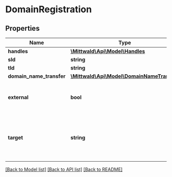 # DomainRegistration

## Properties
Name | Type | Description | Notes
------------ | ------------- | ------------- | -------------
**handles** | [**\Mittwald\Api\Model\Handles**](Handles.md) |  | [optional] 
**sld** | **string** |  | 
**tld** | **string** |  | 
**domain_name_transfer** | [**\Mittwald\Api\Model\DomainNameTransfer**](DomainNameTransfer.md) |  | [optional] 
**external** | **bool** | Gesetzt, wenn es sich um einen Virtual Host Eintrag handeln soll | [optional] 
**target** | **string** | Bei Virtual Host Einträgen kann direkt das Zielverzeichnis mit angegeben werden | [optional] 

[[Back to Model list]](../README.md#documentation-for-models) [[Back to API list]](../README.md#documentation-for-api-endpoints) [[Back to README]](../README.md)


